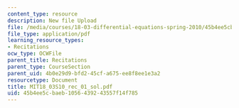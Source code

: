 ```yaml
---
content_type: resource
description: New file Upload
file: /media/courses/18-03-differential-equations-spring-2010/45b4ee5cbaeb1056439243557f14f785_MIT18_03S10_rec_01_sol.pdf
file_type: application/pdf
learning_resource_types:
- Recitations
ocw_type: OCWFile
parent_title: Recitations
parent_type: CourseSection
parent_uid: 4b0e29d9-bfd2-45cf-a675-ee8f8ee1e3a2
resourcetype: Document
title: MIT18_03S10_rec_01_sol.pdf
uid: 45b4ee5c-baeb-1056-4392-43557f14f785
---
```

